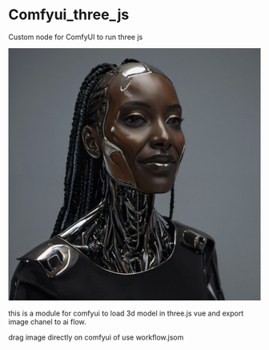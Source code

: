 # Comfyui_three_js
Custom node for ComfyUI to run three js

<img src="./workflow.png"/><br>

this is a module for comfyui to load 3d model in three.js vue
and export image chanel to ai flow.

drag image directly on comfyui of use workflow.jsom